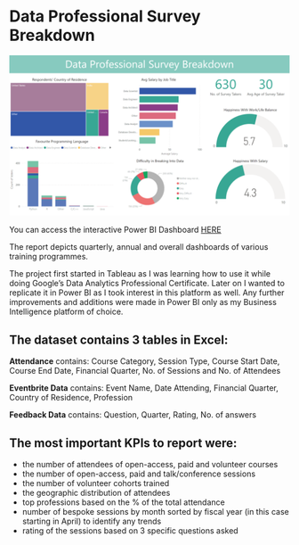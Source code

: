 # Data Professional Survey Breakdown

![Dashboard](https://github.com/aaron-nathaniel/data_prof_survey_breakdown/blob/main/data_prof_survey_breakdown.png)

You can access the interactive Power BI Dashboard [HERE](https://app.powerbi.com/view?r=eyJrIjoiNGFjYjdlZDItNzg2Yi00YjM4LTgwOTktNzVhYjMyOGI3ZjllIiwidCI6IjNkZTFmNGJmLTViZTUtNDQ4Zi1iZGJlLTg1NWYyNjc5MTlkMiIsImMiOjh9)

The report depicts quarterly, annual and overall dashboards of various training programmes. 

The project first started in Tableau as I was learning how to use it while doing Google’s Data Analytics Professional Certificate. Later on I wanted to replicate it in Power BI as I took interest in this platform as well. Any further improvements and additions were made in Power BI only as my Business Intelligence platform of choice.

## The dataset contains 3 tables in Excel:

**Attendance** contains: Course Category, Session Type, Course Start Date, Course End Date, Financial Quarter, No. of Sessions and No. of Attendees

**Eventbrite Data** contains: Event Name, Date Attending, Financial Quarter, Country of Residence, Profession

**Feedback Data** contains: Question, Quarter, Rating, No. of answers

## The most important KPIs to report were:

- the number of attendees of open-access, paid and volunteer courses
- the number of open-access, paid and talk/conference sessions
- the number of volunteer cohorts trained
- the geographic distribution of attendees
- top professions based on the % of the total attendance
- number of bespoke sessions by month sorted by fiscal year (in this case starting in April) to identify any trends
- rating of the sessions based on 3 specific questions asked
